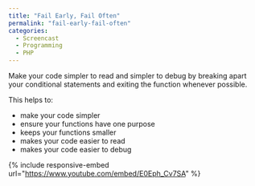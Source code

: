 ```yaml
---
title: "Fail Early, Fail Often"
permalink: "fail-early-fail-often"
categories:
  - Screencast
  - Programming
  - PHP
---
```


Make your code simpler to read and simpler to debug by breaking apart your conditional statements and exiting the function whenever possible.

This helps to:
<ul>
	<li>make your code simpler</li>
	<li>ensure your functions have one purpose</li>
	<li>keeps your functions smaller</li>
	<li>makes your code easier to read</li>
	<li>makes your code easier to debug</li>
</ul>

{% include responsive-embed url="https://www.youtube.com/embed/E0Eph_Cv7SA" %}
